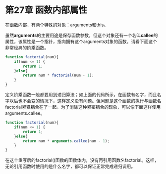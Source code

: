 # 第27章 函数内部属性

在函数内部，有两个特殊的对象：arguments和this。

虽然**arguments**的主要用途是保存函数参数，但这个对象还有一个名叫**callee**的属性，该属性是一个指针，指向拥有这个arguments对象的函数。请看下面这个非常经典的阶乘函数。

```js
function factorial(num){
    if(num <= 1) {
        return 1;
    }else{
        return num * factorial(num - 1);
    }
}
```

定义阶乘函数一般都要用到递归算法；如上面的代码所示，在函数有名字，而且名字以后也不会变的情况下，这样定义没有问题。但问题是这个函数的执行与函数名factorial紧紧耦合在了一起。为了消除这种紧密耦合的现象，可以像下面这样使用arguments.callee。

```js
function factorial(num){
    if(num <= 1) {
        return 1;
    }else{
        return num * arguments.callee(num - 1);
    }
}
```

在这个重写后的factorial\(\)函数的函数体内，没有再引用函数名factorial。这样，无论引用函数时使用的是什么名字，都可以保证正常完成递归调用。


